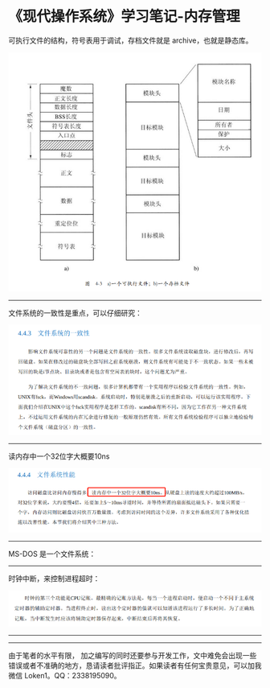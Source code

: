 # 《现代操作系统》学习笔记-内存管理

可执行文件的结构，符号表用于调试，存档文件就是 archive，也就是静态库。

![modern-os-4-1](modern-os-4-1.png)

------

文件系统的一致性是重点，可以仔细研究：

![modern-os-4-2](modern-os-4-2.png)

------

读内存中一个32位字大概要10ns

![modern-os-4-3](modern-os-4-3.png)

------

MS-DOS 是一个文件系统：

------

时钟中断，来控制进程超时：

![modern-os-4-4](modern-os-4-4.png)

------







------

由于笔者的水平有限， 加之编写的同时还要参与开发工作，文中难免会出现一些错误或者不准确的地方，恳请读者批评指正。如果读者有任何宝贵意见，可以加我微信 Loken1。QQ：2338195090。
